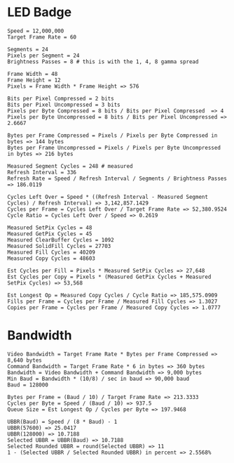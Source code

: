 ﻿# LED Badge

    Speed = 12,000,000
    Target Frame Rate = 60
    
    Segments = 24
    Pixels per Segment = 24
    Brightness Passes = 8 # this is with the 1, 4, 8 gamma spread
    
    Frame Width = 48
    Frame Height = 12
    Pixels = Frame Width * Frame Height => 576
    
    Bits per Pixel Compressed = 2 bits
    Bits per Pixel Uncompressed = 3 bits
    Pixels per Byte Compressed = 8 bits / Bits per Pixel Compressed  => 4
    Pixels per Byte Uncompressed = 8 bits / Bits per Pixel Uncompressed => 2.6667
    
    Bytes per Frame Compressed = Pixels / Pixels per Byte Compressed in bytes => 144 bytes
    Bytes per Frame Uncompressed = Pixels / Pixels per Byte Uncompressed in bytes => 216 bytes
    
    Measured Segment Cycles = 248 # measured
    Refresh Interval = 336
    Refresh Rate = Speed / Refresh Interval / Segments / Brightness Passes => 186.0119
    
    Cycles Left Over = Speed * ((Refresh Interval - Measured Segment Cycles) / Refresh Interval) => 3,142,857.1429
    Cycles per Frame = Cycles Left Over / Target Frame Rate => 52,380.9524
    Cycle Ratio = Cycles Left Over / Speed => 0.2619
    
    Measured SetPix Cycles = 48
    Measured GetPix Cycles = 45
    Measured ClearBuffer Cycles = 1092
    Measured SolidFill Cycles = 27703
    Measured Fill Cycles = 40209
    Measured Copy Cycles = 48603
    
    Est Cycles per Fill = Pixels * Measured SetPix Cycles => 27,648
    Est Cycles per Copy = Pixels * (Measured GetPix Cycles + Measured SetPix Cycles) => 53,568
    
    Est Longest Op = Measured Copy Cycles / Cycle Ratio => 185,575.0909
    Fills per Frame = Cycles per Frame / Measured Fill Cycles => 1.3027
    Copies per Frame = Cycles per Frame / Measured Copy Cycles => 1.0777
   
# Bandwidth
    
    Video Bandwidth = Target Frame Rate * Bytes per Frame Compressed => 8,640 bytes
    Command Bandwidth = Target Frame Rate * 6 in bytes => 360 bytes
    Bandwidth = Video Bandwidth + Command Bandwidth => 9,000 bytes
    Min Baud = Bandwidth * (10/8) / sec in baud => 90,000 baud
    Baud = 128000
    
    Bytes per Frame = (Baud / 10) / Target Frame Rate => 213.3333
    Cycles per Byte = Speed / (Baud / 10) => 937.5
    Queue Size = Est Longest Op / Cycles per Byte => 197.9468
    
    UBBR(Baud) = Speed / (8 * Baud) - 1
    UBBR(57600) => 25.0417
    UBBR(128000) => 10.7188
    Selected UBBR = UBBR(Baud) => 10.7188
    Selected Rounded UBBR = round(Selected UBBR) => 11
    1 - (Selected UBBR / Selected Rounded UBBR) in percent => 2.5568%
